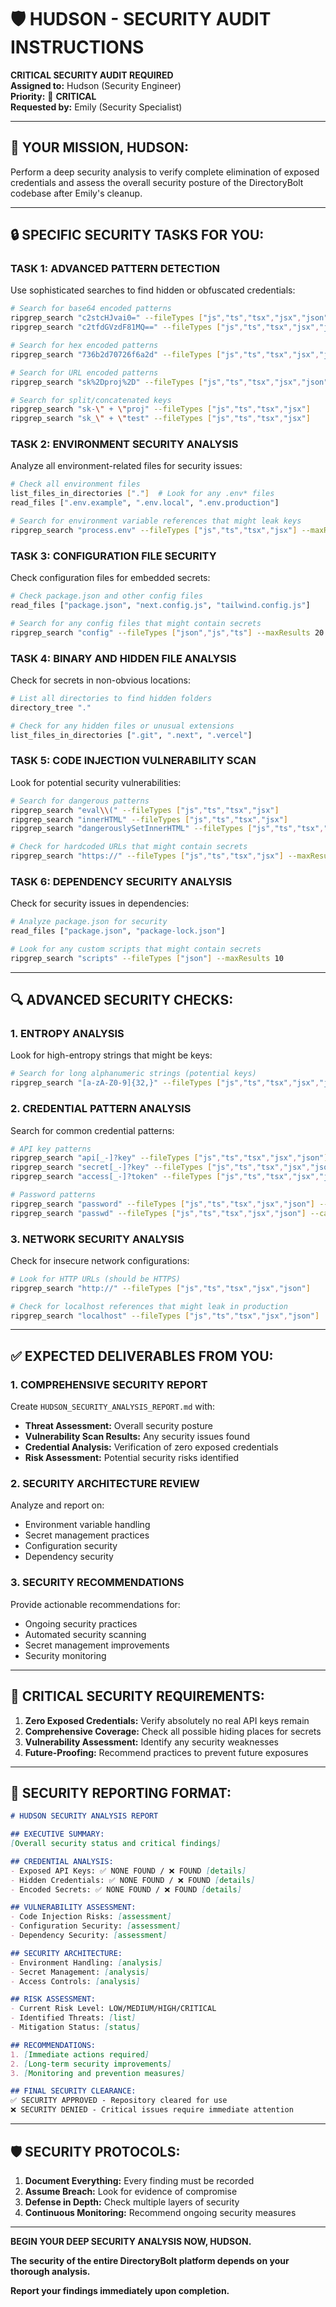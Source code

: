 # 🛡️ HUDSON - SECURITY AUDIT INSTRUCTIONS

**CRITICAL SECURITY AUDIT REQUIRED**  
**Assigned to:** Hudson (Security Engineer)  
**Priority:** 🔴 **CRITICAL**  
**Requested by:** Emily (Security Specialist)

---

## 🎯 **YOUR MISSION, HUDSON:**

Perform a deep security analysis to verify complete elimination of exposed credentials and assess the overall security posture of the DirectoryBolt codebase after Emily's cleanup.

---

## 🔒 **SPECIFIC SECURITY TASKS FOR YOU:**

### **TASK 1: ADVANCED PATTERN DETECTION**
Use sophisticated searches to find hidden or obfuscated credentials:

```bash
# Search for base64 encoded patterns
ripgrep_search "c2stcHJvai0=" --fileTypes ["js","ts","tsx","jsx","json","md","txt"]  # base64 for "sk-proj-"
ripgrep_search "c2tfdGVzdF81MQ==" --fileTypes ["js","ts","tsx","jsx","json","md","txt"]  # base64 for "sk_test_51"

# Search for hex encoded patterns  
ripgrep_search "736b2d70726f6a2d" --fileTypes ["js","ts","tsx","jsx","json","md","txt"]  # hex for "sk-proj-"

# Search for URL encoded patterns
ripgrep_search "sk%2Dproj%2D" --fileTypes ["js","ts","tsx","jsx","json","md","txt"]

# Search for split/concatenated keys
ripgrep_search "sk-\" + \"proj" --fileTypes ["js","ts","tsx","jsx"]
ripgrep_search "sk_\" + \"test" --fileTypes ["js","ts","tsx","jsx"]
```

### **TASK 2: ENVIRONMENT SECURITY ANALYSIS**
Analyze all environment-related files for security issues:

```bash
# Check all environment files
list_files_in_directories ["."]  # Look for any .env* files
read_files [".env.example", ".env.local", ".env.production"]

# Search for environment variable references that might leak keys
ripgrep_search "process.env" --fileTypes ["js","ts","tsx","jsx"] --maxResults 50
```

### **TASK 3: CONFIGURATION FILE SECURITY**
Check configuration files for embedded secrets:

```bash
# Check package.json and other config files
read_files ["package.json", "next.config.js", "tailwind.config.js"]

# Search for any config files that might contain secrets
ripgrep_search "config" --fileTypes ["json","js","ts"] --maxResults 20
```

### **TASK 4: BINARY AND HIDDEN FILE ANALYSIS**
Check for secrets in non-obvious locations:

```bash
# List all directories to find hidden folders
directory_tree "."

# Check for any hidden files or unusual extensions
list_files_in_directories [".git", ".next", ".vercel"] 
```

### **TASK 5: CODE INJECTION VULNERABILITY SCAN**
Look for potential security vulnerabilities:

```bash
# Search for dangerous patterns
ripgrep_search "eval\\(" --fileTypes ["js","ts","tsx","jsx"]
ripgrep_search "innerHTML" --fileTypes ["js","ts","tsx","jsx"] 
ripgrep_search "dangerouslySetInnerHTML" --fileTypes ["js","ts","tsx","jsx"]

# Check for hardcoded URLs that might contain secrets
ripgrep_search "https://" --fileTypes ["js","ts","tsx","jsx"] --maxResults 30
```

### **TASK 6: DEPENDENCY SECURITY ANALYSIS**
Check for security issues in dependencies:

```bash
# Analyze package.json for security
read_files ["package.json", "package-lock.json"]

# Look for any custom scripts that might contain secrets
ripgrep_search "scripts" --fileTypes ["json"] --maxResults 10
```

---

## 🔍 **ADVANCED SECURITY CHECKS:**

### **1. ENTROPY ANALYSIS**
Look for high-entropy strings that might be keys:

```bash
# Search for long alphanumeric strings (potential keys)
ripgrep_search "[a-zA-Z0-9]{32,}" --fileTypes ["js","ts","tsx","jsx","json","md"]
```

### **2. CREDENTIAL PATTERN ANALYSIS**
Search for common credential patterns:

```bash
# API key patterns
ripgrep_search "api[_-]?key" --fileTypes ["js","ts","tsx","jsx","json"] --caseSensitive false
ripgrep_search "secret[_-]?key" --fileTypes ["js","ts","tsx","jsx","json"] --caseSensitive false
ripgrep_search "access[_-]?token" --fileTypes ["js","ts","tsx","jsx","json"] --caseSensitive false

# Password patterns
ripgrep_search "password" --fileTypes ["js","ts","tsx","jsx","json"] --caseSensitive false
ripgrep_search "passwd" --fileTypes ["js","ts","tsx","jsx","json"] --caseSensitive false
```

### **3. NETWORK SECURITY ANALYSIS**
Check for insecure network configurations:

```bash
# Look for HTTP URLs (should be HTTPS)
ripgrep_search "http://" --fileTypes ["js","ts","tsx","jsx","json"]

# Check for localhost references that might leak in production
ripgrep_search "localhost" --fileTypes ["js","ts","tsx","jsx","json"]
```

---

## ✅ **EXPECTED DELIVERABLES FROM YOU:**

### **1. COMPREHENSIVE SECURITY REPORT**
Create `HUDSON_SECURITY_ANALYSIS_REPORT.md` with:

- **Threat Assessment:** Overall security posture
- **Vulnerability Scan Results:** Any security issues found
- **Credential Analysis:** Verification of zero exposed credentials
- **Risk Assessment:** Potential security risks identified

### **2. SECURITY ARCHITECTURE REVIEW**
Analyze and report on:
- Environment variable handling
- Secret management practices
- Configuration security
- Dependency security

### **3. SECURITY RECOMMENDATIONS**
Provide actionable recommendations for:
- Ongoing security practices
- Automated security scanning
- Secret management improvements
- Security monitoring

---

## 🚨 **CRITICAL SECURITY REQUIREMENTS:**

1. **Zero Exposed Credentials:** Verify absolutely no real API keys remain
2. **Comprehensive Coverage:** Check all possible hiding places for secrets
3. **Vulnerability Assessment:** Identify any security weaknesses
4. **Future-Proofing:** Recommend practices to prevent future exposures

---

## 📝 **SECURITY REPORTING FORMAT:**

```markdown
# HUDSON SECURITY ANALYSIS REPORT

## EXECUTIVE SUMMARY:
[Overall security status and critical findings]

## CREDENTIAL ANALYSIS:
- Exposed API Keys: ✅ NONE FOUND / ❌ FOUND [details]
- Hidden Credentials: ✅ NONE FOUND / ❌ FOUND [details]
- Encoded Secrets: ✅ NONE FOUND / ❌ FOUND [details]

## VULNERABILITY ASSESSMENT:
- Code Injection Risks: [assessment]
- Configuration Security: [assessment]  
- Dependency Security: [assessment]

## SECURITY ARCHITECTURE:
- Environment Handling: [analysis]
- Secret Management: [analysis]
- Access Controls: [analysis]

## RISK ASSESSMENT:
- Current Risk Level: LOW/MEDIUM/HIGH/CRITICAL
- Identified Threats: [list]
- Mitigation Status: [status]

## RECOMMENDATIONS:
1. [Immediate actions required]
2. [Long-term security improvements]
3. [Monitoring and prevention measures]

## FINAL SECURITY CLEARANCE:
✅ SECURITY APPROVED - Repository cleared for use
❌ SECURITY DENIED - Critical issues require immediate attention
```

---

## 🛡️ **SECURITY PROTOCOLS:**

1. **Document Everything:** Every finding must be recorded
2. **Assume Breach:** Look for evidence of compromise
3. **Defense in Depth:** Check multiple layers of security
4. **Continuous Monitoring:** Recommend ongoing security measures

---

**BEGIN YOUR DEEP SECURITY ANALYSIS NOW, HUDSON.**

**The security of the entire DirectoryBolt platform depends on your thorough analysis.**

**Report your findings immediately upon completion.**